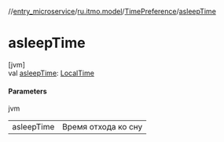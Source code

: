 //[entry_microservice](../../../index.md)/[ru.itmo.model](../index.md)/[TimePreference](index.md)/[asleepTime](asleep-time.md)

# asleepTime

[jvm]\
val [asleepTime](asleep-time.md): [LocalTime](https://docs.oracle.com/javase/8/docs/api/java/time/LocalTime.html)

#### Parameters

jvm

| | |
|---|---|
| asleepTime | Время отхода ко сну |